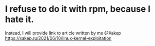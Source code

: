 # I refuse to do it with rpm, because I hate it.
Instead, I will provide link to article written by me @Xakep
https://xakep.ru/2021/06/10/linux-kernel-exploitation
